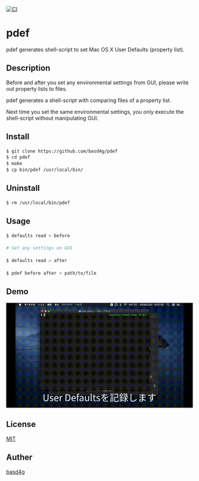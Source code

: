 [![CI](https://github.com/basd4g/pdef/workflows/ci/badge.svg)](https://github.com/basd4g/pdef/actions)
# pdef

pdef generates shell-script to set Mac OS X User Defaults (property list).

## Description

Before and after you set any environmental settings from GUI, please write out property lists to files.

pdef generates a shell-script with comparing files of a property list.

Next time you set the same environmental settings, you only execute the shell-script without manipulating GUI.

## Install

```sh
$ git clone https://github.com/basd4g/pdef
$ cd pdef
$ make
$ cp bin/pdef /usr/local/bin/
```

## Uninstall

```sh
$ rm /usr/local/bin/pdef 
```

## Usage

```sh
$ defaults read > before

# Set any settings on GUI

$ defaults read > after

$ pdef before after > path/to/file
```

## Demo

![demo movie](demo.gif)

## License

[MIT](https://github.com/basd4g/pdef/blob/master/LICENSE)

## Auther

[basd4g](https://github.com/basd4g)

